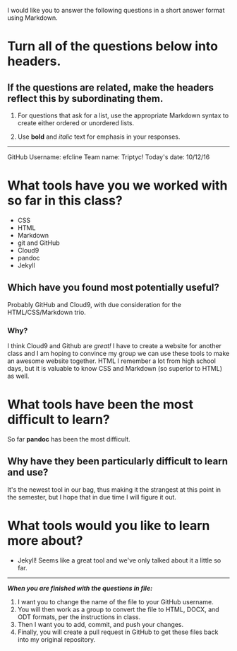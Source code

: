 I would like you to answer the following questions in a short answer format using Markdown. 

# Turn all of the questions below into headers. 

## If the questions are related, make the headers reflect this by subordinating them.  

1. For questions that ask for a list, use the appropriate Markdown syntax to create either ordered or unordered lists. 

2. Use **bold** and *italic* text for emphasis in your responses.

* * *

GitHub Username: efcline 
Team name: Triptyc!
Today's date: 10/12/16

# What tools have you we worked with so far in this class?

* CSS
* HTML
* Markdown
* git and GitHub
* Cloud9
* pandoc
* Jekyll 

## Which have you found most potentially useful? 

Probably GitHub and Cloud9, with due consideration for the HTML/CSS/Markdown trio.

### Why? 

I think Cloud9 and Github are *great!* I have to create a website for another class and I am hoping to convince my group we can use these tools to make an awesome website together.
HTML I remember a lot from high school days, but it is valuable to know CSS and Markdown (so superior to HTML) as well.

# What tools have been the most difficult to learn? 

So far **pandoc** has been the most difficult.

## Why have they been particularly difficult to learn and use?

It's the newest tool in our bag, thus making it the strangest at this point in the semester, but I hope that in due time I will figure it out.

# What tools would you like to learn more about?

* Jekyll! Seems like a great tool and we've only talked about it a little so far.

* * * 

***When you are finished with the questions in file:*** 

1. I want you to change the name of the file to your GitHub username. 
2. You will then work as a group to convert the file to HTML, DOCX, and ODT formats, per the instructions in  class. 
3. Then I want you to add, commit, and push your changes. 
4. Finally, you will create a pull request in GitHub to get these files back into my original repository. 